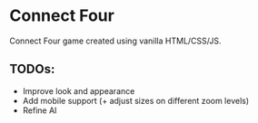 # Connect Four

Connect Four game created using vanilla HTML/CSS/JS.

## TODOs:
- Improve look and appearance
- Add mobile support (+ adjust sizes on different zoom levels)
- Refine AI
